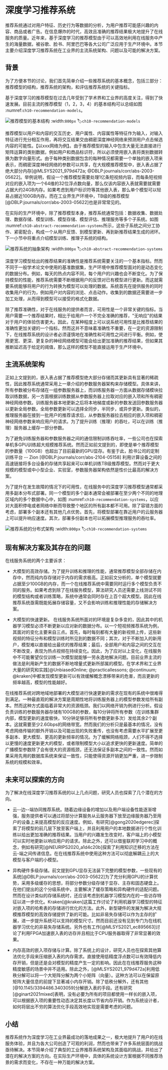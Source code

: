 # 深度学习推荐系统

推荐系统通过对用户特征、历史行为等数据的分析，为用户推荐可能感兴趣的内容、商品或者广告。在信息爆炸的时代，高效且准确的推荐结果极大地提升了在线服务的质量。近年来，基于深度学习的推荐模型由于可以高效地利用在线服务中产生的海量数据，被谷歌、脸书、阿里巴巴等各大公司广泛应用于生产环境中。本节主要介绍深度学习推荐系统在工业界的主流系统架构、问题以及可能的解决方案。

## 背景

为了方便本节的讨论，我们首先简单介绍一些推荐系统的基本概念，包括三部分：推荐模型的结构，推荐系统的架构，和评估推荐系统的关键指标。

基于深度学习的推荐模型在过去几年受到了学术界和工业界的高度关注，得到了快速发展。目前主流的推荐模型（1，2，3，4）的基本结构可以总结如图 :numref:`ch10-recommendation-models`。

![推荐模型的基本结构](../img/ch10/ch10-recommendation-models.svg)
:width:`800px`
:label:`ch10-recommendation-models`

推荐模型以用户和内容的交互历史、用户属性、内容属性等特征作为输入，对输入特征进行充分相互作用，再将交互结果交由稠密深度神经网络来预测用户点击候选内容的可能性。【以xxx网络为例】。由于推荐模型的输入中包含大量无法直接进行矩阵运算的类别数据，例如用户和商品标识符，所以必须使用嵌入表将类别数据转换为数字向量形式。由于每种类别数据包含的每种情况都需要一个单独的嵌入项来表示，而稠密深度神经网络的参数可以共享，在大规模推荐模型中，嵌入表占据了绝大部分内存[@MLSYS2021_979d472a; @DBLP:journals/corr/abs-2003-05622]。举例说明，假设一个推荐模型需要处理1亿条短视频内容，而每条短视频对应的嵌入项为一个64维的32位浮点数向量，那么仅该内容嵌入表就需要就需要占据大约24GB内存。如果考虑到用户标识符等其他嵌入表，那么单个模型可以轻易占据近100GB内存。而在工业界生产环境中，TB级的推荐模型[@DBLP:journals/corr/abs-2003-05622]也是非常常见的。

在实际的生产环境中，除了推荐模型本身，推荐系统通常包括：数据收集、数据处理、数据存储、模型训练、模型存储、模型评估、推理服务等多个子系统。如图 :numref:`ch10-abstract-recommendation-systems`所示，这些子系统之间分工协作、紧密配合，构成一个从用户反馈、到模型更新、再到新推荐结果生成的闭环。下一小节中将重点介绍模型训练、推理子系统的结构。

![推荐系统的抽象架构](../img/ch10/ch10-abstract-recommendation-systems.svg)
:width:`800px`
:label:`ch10-abstract-recommendation-systems`

深度学习模型给出的推荐结果的准确性是推荐系统需要关注的一个基本指标。然而不同于一般学术论文中使用的基准数据集，生产环境中推荐模型面对的是动态变化的数据分布。例如，每天的热点内容不同，每个用户的兴趣也会不断变化。为了保持模型的性能，推荐系统需要不断根据用户的反馈对已有模型进行更新。而这就需要系统能够将用户的行为转换为模型可以处理的数据。系统首先在提供服务的同时收集用户的行为，例如用户对内容的浏览、点击动作。收集到的数据还需要进一步加工处理，从而得到模型可以接受的格式化数据。

除了推荐准确性，对于在线服务的提供者而言，可用性是一个非常关键的指标。当用户需要一个推荐结果时，相比于给用户一个不完全准确的推荐，"无响应"的结果对于用户的体验伤害更大。因此，在某种程度上可以说系统可用性是比推荐结果的准确性更加关键的一个指标。然而这并不意味着准确性不重要，在一定的资源限制下，在线推荐系统的设计者必须谨慎地在准确性和可用性之间进行平衡。例如，使用更宽、更深、更复杂的神经网络模型可能会给出更加准确的推荐结果，但如果其推断延迟高于给定的阈值，那么这样的模型不能直接运用于生产环境中。

## 主流系统架构

正如上文提到的，嵌入表占据了推荐模型绝大部分存储而其更新具有显著的稀疏性，因此推荐系统通常采用上一章介绍的参数服务器架构来存储模型。具体来讲，所有参数被分布存储在一组参数服务器上，而训练服务器一方面从数据存储模块拉取训练数据，另一方面根据训练数据从参数服务器上拉取对应的嵌入项和所有稠密神经网络参数。训练服务器本地更新之后将本地梯度或新的参数发送回参数服务器以更新全局参数。全局参数更新可以选择全同步，半同步，或异步更新。类似的，推理服务器在接到一批用户的推荐请求后，从参数服务器拉去相应的嵌入项和稠密神经网络参数来响应用户的请求。为了提升训练（推理）的吞吐，可以在训练（推理）服务器上缓存一部分参数。

为了避免训练服务器和参数服务器之间的通信限制训练吞吐率，一些公司也在探索单机多GPU训练超大规模推荐系统。然而正如前文提到的，即使是单个推荐模型的参数量（1̃00GB）也超出了目前最新的GPU显存。有鉴于此，脸书公司的定制训练平台
-- Zion [@DBLP:journals/corr/abs-2104-05158]
利用计算设备之间的高速链接将多台设备的存储共享起来可以单机训练TB级推荐模型。然而对于更大规模的模型或中小型企业、实验室，参数服务器架构依然是性价比最高的解决方案。

为了提升在发生故障的情况下的可用性，在线服务中的深度学习推荐模型通常都采用多副本分布式部署。同一个模型的多个副本通常会被部署在至少两个不同的地理区域内的多个数据中心中，如图 :numref:`ch10-recommendation-systems`，以应对大面积停电或者网络中断而导致整个地区的所有副本都不可用。除了容错方面的考虑，部署多个副本还有其他几点优势。首先，将模型部署在靠近用户的云服务器上可以提升响应速度。其次，部署多份副本也可以拓展模型推理服务的吞吐率。

![推荐系统的分布式架构](../img/ch10/ch10-recommendation-systems.svg)
:width:`800px`
:label:`ch10-recommendation-systems`

## 现有解决方案及其存在的问题

在线服务系统的两个主要诉求：

-   大模型的高效存储。为了提升训练和推理的性能，通常推荐模型全部存储在内存中，然而纯内存存储对于内存的需求极高。正如前文分析的，单个模型就要占据至少100GB的内存，而一个在线推荐系统中需要同时运行多个模型负责不同的服务。如果考虑到除了在线服务模型，算法研究人员还需要上线测试不同的模型结构或者训练策略，系统中通常会同时存在上百个超大模型。因此在线推荐系统亟需既能拓展存储容量，又不会影响训练和推理性能的存储解决方案。

-   大模型的快速更新。
    在线服务系统所面对的环境是复杂多变的，因此其中的机器学习模型必须不断更新以应对新的数据分布。以一个短视频推荐系统为例，其面对的变化主要来自三点。首先，每时每刻都有大量的新视频上传，这些新视频的特征分布和模型训练时所见到的数据不同；其次，对于不断加入的新用户，模型难以直接给出最优的推荐结果；最后，全部用户和内容之间的交互在不断改变，表现为热点视频在持续变化。因此，为了应对以上变化，在线服务中不可能奢望仅仅训练一次模型就能够一劳永逸地解决问题。目前业界主流的做法是利用新产生的数据不断地增量式更新所部属的模型。在学术界和工业界大量的研究和实践[@UnbiasedOnline; @practicallessons; @continuum; @kraken]中都发现模型更新可以有效缓解概念漂移带来的危害，而且更新的频率越高，模型的性能越好。

在线推荐系统对跨地域地部署的大模型进行快速更新的需求在现有的系统中很难得到满足。一种最直观的解决方案是周期性地将训练服务器上的模型参数发给所有副本。然而这种方式面临着非常大的资源瓶颈。我们以网络开销为例进行分析。假设负责训练的参数服务器存储有100GB的参数，每10分钟将所有参数（在训练集群内部，模型更新的速度极快，10分钟足够将所有参数更新多次）发给其余2个副本。这就需要至少2.6Gbps的网络带宽。然而我们的分析只是最基本的情况，没有考虑网络传输的额外开销以及可能出现的失败重传，也没有考虑需要水平扩展至更多副本、更大模型、更高的更新频率的情况。为了缓解网络瓶颈，人们不得不选择以更慢的速度更新更大的模型，或者限制模型大小以追求更快的更新速度。简单的广播模型参数除了会有很大的资源瓶颈，还无法保证多副本之间的一致性。然而如果采用先用的数据库系统来保证一致性，只能使得资源开销更加严重，进一步限制系统的规模和效率。

## 未来可以探索的方向

为了解决在线深度学习推荐系统的以上几点问题，研究人员也探索了几个潜在的方向。

-   云--边--端协同推荐系统。随着边缘设备的增加以及用户端设备性能逐渐增强，服务提供者可以通过将部分计算服务从云服务器下放至边缘服务器乃至用户的设备上来提高模型的反应速度。例如，有研究[@gong2020edgerec]探索了将模型的前几层下放至客户端上，并且利用用户的本地数据进行个性化训练以给出更加准确的推荐结果。当用户的兴趣发生改变时，客户端上的小模型可以实时地更新以响应用户的请求。除此之外，还可以借鉴联邦学习中的概念，例如有研究[@NEURIPS2020_a1d4c20b]探索了利用知识迁移的方法在云-端之间传递信息。在在线推荐系统中使用这种方法可以彻底解耦云上的大模型与客户端的小模型。

-   异构硬件多级存储。前文提到GPU显存无法装下完整的模型参数，一些现有的系统[@DBLP:journals/corr/abs-2003-05622]为了充分利用GPU的计算优势，采用多级缓存的思想，将部分参数分级存储于显存、主存和固态硬盘上。在他们提出的这个分级系统中，主要解决了缓存策略和异构硬件的适配问题。然而在设计类似的存储系统时，还应该考虑到机器学习模型内在的一些访存特征以进一步优化。Kraken[@kraken]这篇工作讨论了利用机器学习模型的特征对嵌入项的哈希表的存储进行优化的方法。此外，新型硬件的发展为解决大规模推荐模型的高效存储提供了新的可能。比如非易失存储可以作为主存的扩展，进一步提升系统可以支持的模型尺寸。然而目前还没有见到专门为在线机器学习优化的非易失存储系统。另外也有工作[@MLSYS2021_ec895663]讨论了利用FPGA加速嵌入表的访存并且相比于CPU服务器取得了非常显著的效果。

-   内存高效的嵌入项存储与计算。除了系统上的设计，研究人员也在探索其他算法优化手段来压缩嵌入表的内存需求。直接使用低精度浮点数可以有效降低内存开销，但是还是会对模型的精度产生一定的影响。因此在在线推荐服务这种精度敏感的场景中并不适用。除此之外，[@MLSYS2021_979d472a]利用低秩分解可以将一个大矩阵分解为两个小矩阵（向量）。这种方法可以在保留原矩阵大量信息的前提下显著减小内存开销。除了低秩分解外，还有其他[@10.1145/3394486.3403059]分解嵌入表的手段。还有研究[@ginart2021mixed]表明，没有必要为所有的项目都使用一样长的嵌入项，可以根据嵌入项的重要性动态决定其长度以节省内存开销。作为系统设计者，如何将层出不穷的算法优化手段高效地实现是需要考虑的问题。

## 小结

推荐系统作为深度学习在工业界最成功的落地成果之一，极大地提升了用户的在线服务体验，并且为各大公司创造了可观的利润，然而也带来了许多系统层面的挑战亟待解决。本节简单介绍了典型的工业界推荐系统架构及其面临的挑战，并给出了潜在的解决方案的方向。在实际生产环境中，具体的系统设计方案根据不同推荐场景的需求而变化，不存在一种万能的解决方案。
